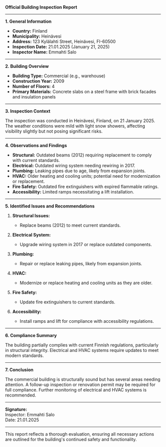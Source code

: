

**Official Building Inspection Report**

---

**1. General Information**

- **Country:** Finland  
- **Municipality:** Heinävesi  
- **Address:** 123 Kylälahti Street, Heinävesi, FI-60500  
- **Inspection Date:** 21.01.2025 (January 21, 2025)  
- **Inspector Name:** Emmahti Salo  

---

**2. Building Overview**

- **Building Type:** Commercial (e.g., warehouse)  
- **Construction Year:** 2009  
- **Number of Floors:** 4  
- **Primary Materials:** Concrete slabs on a steel frame with brick facades and insulation panels  

---

**3. Inspection Context**

The inspection was conducted in Heinävesi, Finland, on 21 January 2025. The weather conditions were mild with light snow showers, affecting visibility slightly but not posing significant risks.

---

**4. Observations and Findings**

- **Structural:** Outdated beams (2012) requiring replacement to comply with current standards.
- **Electrical:** Outdated wiring system needing rewiring in 2017.
- **Plumbing:** Leaking pipes due to age, likely from expansion joints.
- **HVAC:** Older heating and cooling units; potential need for modernization or replacement.
- **Fire Safety:** Outdated fire extinguishers with expired flammable ratings.
- **Accessibility:** Limited ramps necessitating a lift installation.

---

**5. Identified Issues and Recommendations**

1. **Structural Issues:**
   - Replace beams (2012) to meet current standards.
   
2. **Electrical System:**
   - Upgrade wiring system in 2017 or replace outdated components.

3. **Plumbing:**
   - Repair or replace leaking pipes, likely from expansion joints.

4. **HVAC:**
   - Modernize or replace heating and cooling units as they are older.

5. **Fire Safety:**
   - Update fire extinguishers to current standards.

6. **Accessibility:**
   - Install ramps and lift for compliance with accessibility regulations.

---

**6. Compliance Summary**

The building partially complies with current Finnish regulations, particularly in structural integrity. Electrical and HVAC systems require updates to meet modern standards.

---

**7. Conclusion**

The commercial building is structurally sound but has several areas needing attention. A follow-up inspection or renovation permit may be required for full compliance. Further monitoring of electrical and HVAC systems is recommended.

---

**Signature:**  
Inspector: Emmahti Salo  
Date: 21.01.2025  

--- 

This report reflects a thorough evaluation, ensuring all necessary actions are outlined for the building's continued safety and functionality.